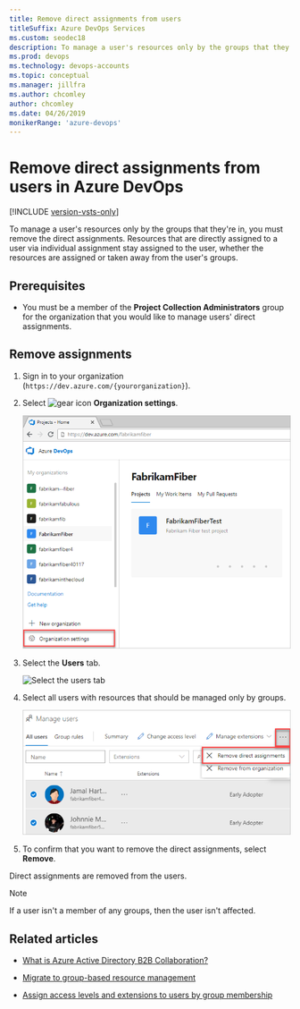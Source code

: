 ```yaml
---
title: Remove direct assignments from users
titleSuffix: Azure DevOps Services
ms.custom: seodec18
description: To manage a user's resources only by the groups that they're in, you must remove the direct assignments in your organization.
ms.prod: devops
ms.technology: devops-accounts
ms.topic: conceptual
ms.manager: jillfra
ms.author: chcomley
author: chcomley
ms.date: 04/26/2019
monikerRange: 'azure-devops'
---
```


# Remove direct assignments from users in Azure DevOps

[!INCLUDE [version-vsts-only](../../_shared/version-vsts-only.md)]

To manage a user's resources only by the groups that they're in, you must remove the direct assignments. Resources that are directly assigned to a user via individual assignment stay assigned to the user, whether the resources are assigned or taken away from the user's groups.

## Prerequisites

* You must be a member of the **Project Collection Administrators** group for the organization that you would like to manage users' direct assignments.

## Remove assignments

1. Sign in to your organization (```https://dev.azure.com/{yourorganization}```).

2. Select ![gear icon](../../_img/icons/gear-icon.png) **Organization settings**.

   ![Open Organization settings](../../_shared/_img/settings/open-admin-settings-vert.png)

3. Select the **Users** tab.

   ![Select the users tab
](_img/remove-direct-assignments/users-tab-vert.png)

4. Select all users with resources that should be managed only by groups.

   ![Select group rules for migration](_img/remove-direct-assignments/choose-remove-direct-assignments-vert.png)

5. To confirm that you want to remove the direct assignments, select **Remove**.

Direct assignments are removed from the users.

> [!Note]
> If a user isn't a member of any groups, then the user isn't affected.

## Related articles

* [What is Azure Active Directory B2B Collaboration?](/azure/active-directory/active-directory-b2b-what-is-azure-ad-b2b)

* [Migrate to group-based resource management](migrate-to-group-based-resource-management-in-vsts.md)

* [Assign access levels and extensions to users by group membership](assign-access-levels-and-extensions-by-group-membership.md)
